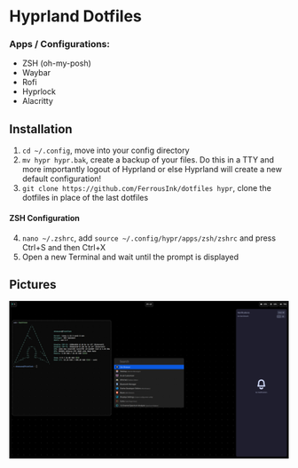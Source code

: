 # Hyprland Dotfiles
### Apps / Configurations:
- ZSH (oh-my-posh)
- Waybar
- Rofi
- Hyprlock
- Alacritty

## Installation
1. `cd ~/.config`, move into your config directory
2. `mv hypr hypr.bak`, create a backup of your files. Do this in a TTY and more importantly logout of Hyprland or else Hyprland will create a new default configuration!
3. `git clone https://github.com/FerrousInk/dotfiles hypr`, clone the dotfiles in place of the last dotfiles

#### ZSH Configuration
4. `nano ~/.zshrc`, add `source ~/.config/hypr/apps/zsh/zshrc` and press Ctrl+S and then Ctrl+X
5. Open a new Terminal and wait until the prompt is displayed

## Pictures
![Desktop](assets/desktop.jpg)
